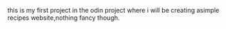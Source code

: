 this is my first project in the odin project where i will be creating asimple recipes website,nothing fancy though.